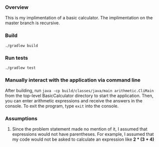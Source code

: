 ### Overview
This is my implimentation of a basic calculator. The implimentation on the master branch is recursive.

### Build
```./gradlew build```

### Run tests
```./gradlew test```   

### Manually interact with the application via command line
After building, run ```java -cp build/classes/java/main arithmetic.CliMain``` from the top-level BasicCalculator directory to start the application. Then, you can enter arithmetic expressions and receive the answers in the console. To exit the program, type ```exit``` into the console.

### Assumptions

1. Since the problem statement made no mention of it, I assumed that expressions would not have parentheses. For example, I assumed that my code would not be asked to calculate an expression like **2 * (3 + 4)**
